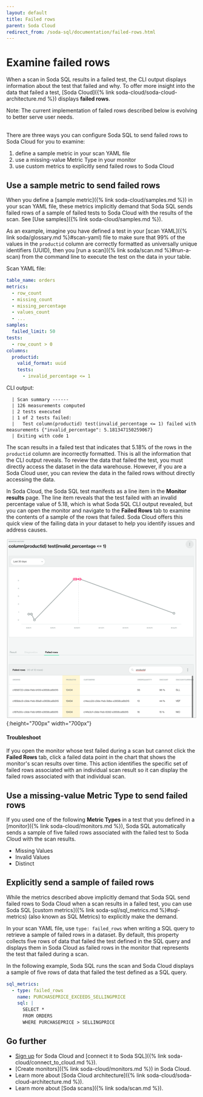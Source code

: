```yaml
---
layout: default
title: Failed rows
parent: Soda Cloud
redirect_from: /soda-sql/documentation/failed-rows.html
---
```


# Examine failed rows

When a scan in Soda SQL results in a failed test, the CLI output displays information about the test that failed and why.  To offer more insight into the data that failed a test, [Soda Cloud]({% link soda-cloud/soda-cloud-architecture.md %}) displays **failed rows**. 

Note: The current implementation of failed rows described below is evolving to better serve user needs.
<br />
<br />

There are three ways you can configure Soda SQL to send failed rows to Soda Cloud for you to examine:

1. define a sample metric in your scan YAML file
2. use a missing-value Metric Type in your monitor 
3. use custom metrics to explicitly send failed rows to Soda Cloud

## Use a sample metric to send failed rows

When you define a [sample metric]({% link soda-cloud/samples.md %}) in your scan YAML file, these metrics implicitly demand that Soda SQL sends failed rows of a sample of failed tests to Soda Cloud with the results of the scan. See [Use samples]({% link soda-cloud/samples.md %}).

As an example, imagine you have defined a test in your [scan YAML]({% link soda/glossary.md %}#scan-yaml) file to make sure that 99% of the values in the `productid` column are correctly formatted as universally unique identifiers (UUID), then you [run a scan]({% link soda/scan.md %}#run-a-scan) from the command line to execute the test on the data in your table.

Scan YAML file:
```yaml
table_name: orders
metrics:
  - row_count
  - missing_count
  - missing_percentage
  - values_count
  - ...
samples:
  failed_limit: 50
tests:
  - row_count > 0
columns:
  productid:
    valid_format: uuid
    tests:
      - invalid_percentage <= 1
```

CLI output:
```shell
  | Scan summary ------
  | 126 measurements computed
  | 2 tests executed
  | 1 of 2 tests failed:
  |   Test column(productid) test(invalid_percentage <= 1) failed with measurements {"invalid_percentage": 5.181347150259067}
  | Exiting with code 1
```

The scan results in a failed test that indicates that 5.18% of the rows in the `productid` column are incorrectly formatted. This is all the information that the CLI output reveals. To review the data that failed the test, you must directly access the dataset in the data warehouse. However, if you are a Soda Cloud user, you can review the data in the failed rows without directly accessing the data.

In Soda Cloud, the Soda SQL test manifests as a line item in the **Monitor results** page. The line item reveals that the test failed with an invalid percentage value of 5.18, which is what Soda SQL CLI output revealed, but you can open the monitor and navigate to the **Failed Rows** tab to examine the contents of a sample of the rows that failed. Soda Cloud offers this quick view of the failing data in your dataset to help you identify issues and address causes.

![failed-rows](/assets/images/failed-rows.png){:height="700px" width="700px"}

#### Troubleshoot

If you open the monitor whose test failed during a scan but cannot click the **Failed Rows** tab, click a failed data point in the chart that shows the monitor's scan results over time. This action identifies the specific set of failed rows associated with an individual scan result so it can display the failed rows associated with that individual scan. 


## Use a missing-value Metric Type to send failed rows

If you used one of the following **Metric Types** in a test that you defined in a [monitor]({% link soda-cloud/monitors.md %}), Soda SQL automatically sends a sample of five failed rows associated with the failed test to Soda Cloud with the scan results. 

* Missing Values
* Invalid Values
* Distinct


## Explicitly send a sample of failed rows

While the metrics described above implicitly demand that Soda SQL send failed rows to Soda Cloud when a scan results in a failed test, you can use Soda SQL [custom metrics]({% link soda-sql/sql_metrics.md %}#sql-metrics) (also known as SQL Metrics) to explicitly make the demand.

In your scan YAML file, use `type: failed_rows` when writing a SQL query to retrieve a sample of failed rows in a dataset. By default, this property collects five rows of data that failed the test defined in the SQL query and displays them in Soda Cloud as failed rows in the monitor that represents the test that failed during a scan. 

In the following example, Soda SQL runs the scan and Soda Cloud displays a sample of five rows of data that failed the test defined as a SQL query.

```yaml
sql_metrics:
  - type: failed_rows
    name: PURCHASEPRICE_EXCEEDS_SELLINGPRICE
    sql: |
      SELECT *
      FROM ORDERS
      WHERE PURCHASEPRICE > SELLINGPRICE
```

## Go further

- <a href="https://cloud.soda.io/signup" target="_blank"> Sign up</a> for Soda Cloud and [connect it to Soda SQL]({% link soda-cloud/connect_to_cloud.md %}).
- [Create monitors]({% link soda-cloud/monitors.md %}) in Soda Cloud.
- Learn more about [Soda Cloud architecture]({% link soda-cloud/soda-cloud-architecture.md %}).
- Learn more about [Soda scans]({% link soda/scan.md %}).
